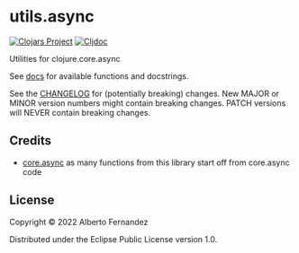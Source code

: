 # utils.async
[![Clojars Project](https://img.shields.io/clojars/v/io.github.bortexz/utils.async.svg)](https://clojars.org/io.github.bortexz/utils.async) [![Cljdoc](https://cljdoc.org/badge/io.github.bortexz/utils.async)](https://cljdoc.org/d/io.github.bortexz/utils.async)

Utilities for clojure.core.async

See [docs](https://cljdoc.org/d/io.github.bortexz/utils.async) for available functions and docstrings.

See the [CHANGELOG](CHANGELOG.md) for (potentially breaking) changes. New MAJOR or MINOR version numbers might contain breaking changes. PATCH versions will NEVER contain breaking changes.

## Credits
- [core.async](https://github.com/clojure/core.async) as many functions from this library start off from core.async code

## License

Copyright © 2022 Alberto Fernandez

Distributed under the Eclipse Public License version 1.0.
